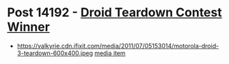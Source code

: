 # Post 14192 - [Droid Teardown Contest Winner](https://www.ifixit.com/News/14192/droid-teardown-contest-winner)

- https://valkyrie.cdn.ifixit.com/media/2011/07/05153014/motorola-droid-3-teardown-600x400.jpeg [media item](media-28455.md)